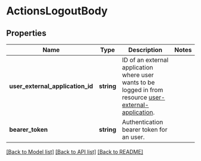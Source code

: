 # ActionsLogoutBody

## Properties
Name | Type | Description | Notes
------------ | ------------- | ------------- | -------------
**user_external_application_id** | **string** | ID of an external application where user wants to be logged in from resource [user-external-application](#tag/Customer-external-applications). | 
**bearer_token** | **string** | Authentication bearer token for an user. | 

[[Back to Model list]](../../README.md#documentation-for-models) [[Back to API list]](../../README.md#documentation-for-api-endpoints) [[Back to README]](../../README.md)

